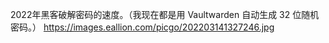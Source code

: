 2022年黑客破解密码的速度。（我现在都是用 Vaultwarden 自动生成 32 位随机密码。） https://images.eallion.com/picgo/202203141327246.jpg  